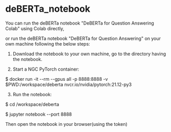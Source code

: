 # deBERTa_notebook

You can run the deBERTa notebook "DeBERTa for Question Answering Colab" using Colab directly, 

or run the deBERTa notebook "DeBERTa for Question Answering" on your own machine following the below steps:

1. Download the notebook to your own machine, go to the directory having the notebook.

2. Start a NGC PyTorch container:

$ docker run -it --rm --gpus all -p 8888:8888 -v $PWD:/workspace/deberta nvcr.io/nvidia/pytorch:21.12-py3

3. Run the notebook:

$ cd /workspace/deberta 

$ jupyter notebook --port 8888

Then open the notebook in your browser(using the token)
